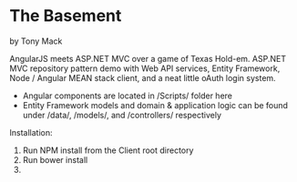 The Basement
===========

by Tony Mack

AngularJS meets ASP.NET MVC over a game of Texas Hold-em. ASP.NET MVC repository pattern demo with Web API services, Entity Framework, Node / Angular MEAN stack client, and a neat little oAuth login system.

* Angular components are located in /Scripts/ folder here 
* Entity Framework models and domain & application logic can be found under /data/, /models/, and /controllers/ respectively

Installation: 

1. Run NPM install from the Client root directory
2. Run bower install
3. 

